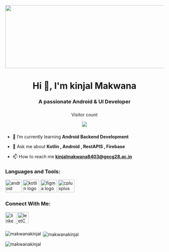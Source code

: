 <div align="center">
  <img height="200" width="1000" src="https://3.bp.blogspot.com/-dB6ndKqIAuI/XdWeOASO5AI/AAAAAAAANZA/MSbT9mh6bukxkI-tqnu_GARIZZV5WNVhQCLcBGAsYHQ/s1600/image1.gif" />
</div>

###
<h1 align="center">Hi 👋, I'm kinjal Makwana</h1>
<h3 align="center">A passionate Android & UI Developer</h3>


###

<div align="center">
  <p>Visitor count</p>
  <img src="https://profile-counter.glitch.me/makwanakinjal/count.svg?"  />
</div>

###

- 🌱 I’m currently learning **Android Backend Development**

- 💬 Ask me about **Kotlin , Android , RestAPIS , Firebase**

- 📫 How to reach me **kinjalmakwana8403@gecg28.ac.in**



<h3 align="left">Languages and Tools:</h3>
<div align="left">
  <img src="https://cdn.jsdelivr.net/gh/devicons/devicon/icons/android/android-original.svg" height="40" width="52" alt="android logo"  />
  <img src="https://cdn.jsdelivr.net/gh/devicons/devicon/icons/kotlin/kotlin-original.svg" height="40" width="52" alt="kotlin logo"  />
  <img src="https://cdn.jsdelivr.net/gh/devicons/devicon/icons/figma/figma-original.svg" height="40" width="52" alt="figma logo"  />
  <img src="https://cdn.jsdelivr.net/gh/devicons/devicon/icons/cplusplus/cplusplus-original.svg" height="40" width="52" alt="cplusplus logo"  />
 
</div>

<h3 align="left">Connect With Me:</h3>
<div align="left">
  <a href="linkedin.com/in/makwana-kinjal" target="_blank">
    <img src="https://img.shields.io/static/v1?message=LinkedIn&logo=linkedin&label=&color=0077B5&logoColor=white&labelColor=&style=for-the-badge" height="35" alt="linkedin logo"  />
  </a>
   <a href="https://leetcode.com/kinjal_makwana/" target="_blank">
    <img src="https://img.shields.io/static/v1?message=Leetcode&logo=leetcode&label=&color=e28743&logoColor=white&labelColor=&style=for-the-badge" height="35" alt="leetCode logo"  />
  </a>
  
</div>

###
###

<p><img align="left" src="https://github-readme-stats.vercel.app/api/top-langs?username=makwanakinjal&show_icons=true&locale=en&layout=compact" alt="makwanakinjal" /></p>

<p>&nbsp;<img align="center" src="https://github-readme-stats.vercel.app/api?username=makwanakinjal&show_icons=true&locale=en" alt="makwanakinjal" /></p>

<p><img align="center" src="https://github-readme-streak-stats.herokuapp.com/?user=makwanakinjal&" alt="makwanakinjal" /></p>


